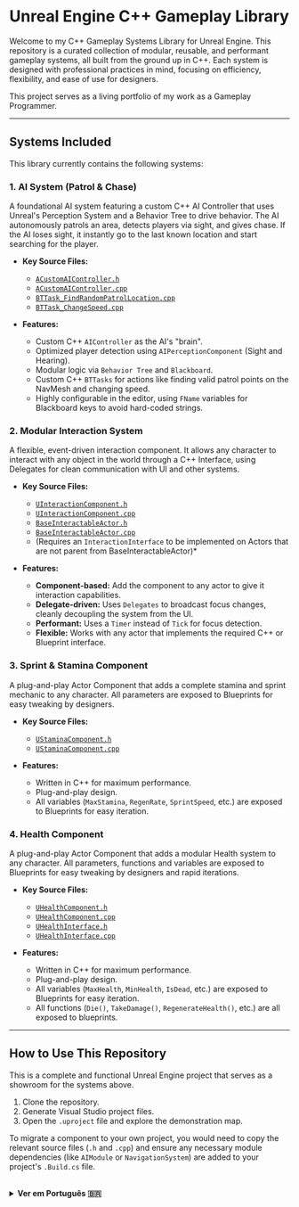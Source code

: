 # Unreal Engine C++ Gameplay Library

Welcome to my C++ Gameplay Systems Library for Unreal Engine. This repository is a curated collection of modular, reusable, and performant gameplay systems, all built from the ground up in C++. Each system is designed with professional practices in mind, focusing on efficiency, flexibility, and ease of use for designers.

This project serves as a living portfolio of my work as a Gameplay Programmer.

---

## Systems Included

This library currently contains the following systems:

### 1. AI System (Patrol & Chase)
A foundational AI system featuring a custom C++ AI Controller that uses Unreal's Perception System and a Behavior Tree to drive behavior. The AI autonomously patrols an area, detects players via sight, and gives chase. If the AI loses sight, it instantly go to the last known location and start searching for the player.

* **Key Source Files:**
    * [`ACustomAIController.h`](Source/NewPortfolio/Public/CustomAIController.h)
    * [`ACustomAIController.cpp`](Source/NewPortfolio/Private/CustomAIController.cpp)
    * [`BTTask_FindRandomPatrolLocation.cpp`](Source/NewPortfolio/Private/BTTask_FindRandomPatrolLocation.cpp)
    * [`BTTask_ChangeSpeed.cpp`](Source/NewPortfolio/Private/BTTask_ChangeSpeed.cpp)

* **Features:**
    * Custom C++ `AIController` as the AI's "brain".
    * Optimized player detection using `AIPerceptionComponent` (Sight and Hearing).
    * Modular logic via `Behavior Tree` and `Blackboard`.
    * Custom C++ `BTTasks` for actions like finding valid patrol points on the NavMesh and changing speed.
    * Highly configurable in the editor, using `FName` variables for Blackboard keys to avoid hard-coded strings.

### 2. Modular Interaction System
A flexible, event-driven interaction component. It allows any character to interact with any object in the world through a C++ Interface, using Delegates for clean communication with UI and other systems.

* **Key Source Files:**
    * [`UInteractionComponent.h`](Source/NewPortfolio/Public/InteractionComponent.h)
    * [`UInteractionComponent.cpp`](Source/NewPortfolio/Private/InteractionComponent.cpp)
    * [`BaseInteractableActor.h`](Source/NewPortfolio/Public/BaseInteractableActor.h)
    * [`BaseInteractableActor.cpp`](Source/NewPortfolio/Private/BaseInteractableActor.cpp)
    * (Requires an `InteractionInterface` to be implemented on Actors that are not parent from BaseInteractableActor)*

* **Features:**
    * **Component-based:** Add the component to any actor to give it interaction capabilities.
    * **Delegate-driven:** Uses `Delegates` to broadcast focus changes, cleanly decoupling the system from the UI.
    * **Performant:** Uses a `Timer` instead of `Tick` for focus detection.
    * **Flexible:** Works with any actor that implements the required C++ or Blueprint interface.

### 3. Sprint & Stamina Component
A plug-and-play Actor Component that adds a complete stamina and sprint mechanic to any character. All parameters are exposed to Blueprints for easy tweaking by designers.

* **Key Source Files:**
    * [`UStaminaComponent.h`](Source/NewPortfolio/Public/StaminaComponent.h)
    * [`UStaminaComponent.cpp`](Source/NewPortfolio/Private/StaminaComponent.cpp)

* **Features:**
    * Written in C++ for maximum performance.
    * Plug-and-play design.
    * All variables (`MaxStamina`, `RegenRate`, `SprintSpeed`, etc.) are exposed to Blueprints for easy iteration.
 
### 4. Health Component
A plug-and-play Actor Component that adds a modular Health system to any character. All parameters, functions and variables are exposed to Blueprints for easy tweaking by designers and rapid iterations.

* **Key Source Files:**
    * [`UHealthComponent.h`](Source/NewPortfolio/Public/HealthComponent.h)
    * [`UHealthComponent.cpp`](Source/NewPortfolio/Private/HealthComponent.cpp)
    * [`UHealthInterface.h`](Source/NewPortfolio/Public/HealthInterface.h)
    * [`UHealthInterface.cpp`](Source/NewPortfolio/Private/HealthInterface.cpp)

* **Features:**
    * Written in C++ for maximum performance.
    * Plug-and-play design.
    * All variables (`MaxHealth`, `MinHealth`, `IsDead`, etc.) are exposed to Blueprints for easy iteration.
    * All functions (`Die()`, `TakeDamage()`, `RegenerateHealth()`, etc.) are all exposed to blueprints.
 
---

## How to Use This Repository

This is a complete and functional Unreal Engine project that serves as a showroom for the systems above.
1.  Clone the repository.
2.  Generate Visual Studio project files.
3.  Open the `.uproject` file and explore the demonstration map.

To migrate a component to your own project, you would need to copy the relevant source files (`.h` and `.cpp`) and ensure any necessary module dependencies (like `AIModule` or `NavigationSystem`) are added to your project's `.Build.cs` file.

<br>

<details>
<summary><strong>Ver em Português 🇧🇷</strong></summary>

# Biblioteca de Sistemas de Gameplay em C++ para Unreal Engine

Bem-vindo à minha Biblioteca de Sistemas de Gameplay em C++ para a Unreal Engine. Este repositório é uma coleção de sistemas de gameplay modulares, reutilizáveis e performáticos, todos construídos do zero em C++. Cada sistema foi projetado com práticas profissionais em mente, focando em eficiência, flexibilidade e facilidade de uso para designers.

Este projeto serve como um portfólio vivo do meu trabalho como Programador de Gameplay.

---

## Sistemas Incluídos

Atualmente, esta biblioteca contém os seguintes sistemas:

### 1. Sistema de IA (Patrulha e Perseguição)
Um sistema de IA fundamental que apresenta um `AIController` customizado em C++ que usa o Sistema de Percepção da Unreal e uma `Behavior Tree` para guiar o comportamento. A IA patrulha uma área de forma autônoma, detecta jogadores através da visão e os persegue. Se ela perder o jogador de vista, ela instantaneamente vai até a última localização conhecida do jogador e procura pelo jogador.

* **Principais Arquivos de Código:**
    * [`ACustomAIController.h`](Source/NewPortfolio/Public/CustomAIController.h)
    * [`ACustomAIController.cpp`](Source/NewPortfolio/Private/CustomAIController.cpp)
    * [`BTTask_FindRandomPatrolLocation.cpp`](Source/NewPortfolio/Private/BTTask_FindRandomPatrolLocation.cpp)
    * [`BTTask_ChangeSpeed.cpp`](Source/NewPortfolio/Private/BTTask_ChangeSpeed.cpp)

* **Funcionalidades:**
    * `AIController` customizado em C++ como o "cérebro" da IA.
    * Detecção de jogador otimizada com `AIPerceptionComponent` (Visão e Audição).
    * Lógica modular com `Behavior Tree` e `Blackboard`.
    * `BTTasks` customizadas em C++ para ações como encontrar pontos de patrulha válidos na NavMesh e alterar a velocidade.
    * Altamente configurável no editor, usando variáveis `FName` para as chaves do Blackboard para evitar texto hard-coded.

### 2. Sistema de Interação Modular
Um componente de interação flexível e orientado a eventos. Ele permite que qualquer personagem interaja com qualquer objeto no mundo através de uma Interface C++, usando `Delegates` para uma comunicação limpa com a UI e outros sistemas.

* **Principais Arquivos de Código:**
    * [`UInteractionComponent.h`](Source/NewPortfolio/Public/InteractionComponent.h)
    * [`UInteractionComponent.cpp`](Source/NewPortfolio/Private/InteractionComponent.cpp)
    * [`BaseInteractableActor.h`](Source/NewPortfolio/Public/BaseInteractableActor.h)
    * [`BaseInteractableActor.cpp`](Source/NewPortfolio/Private/BaseInteractableActor.cpp)
    * (Requer que uma `InteractionInterface` seja implementada nos Actors que não são filhos da classe BaseInteractableItem.)*

* **Funcionalidades:**
    * **Baseado em Componente:** Adicione o componente a qualquer ator para dar a ele capacidades de interação.
    * **Orientado por Delegates:** Usa `Delegates` para transmitir mudanças de foco, desacoplando o sistema da UI.
    * **Performático:** Usa um `Timer` em vez do `Tick` para a detecção de foco.
    * **Flexível:** Funciona com qualquer ator que implemente a interface C++ ou Blueprint necessária.

### 3. Componente de Sprint e Stamina
Um Componente de Ator plug-and-play que adiciona uma mecânica completa de stamina e corrida a qualquer personagem. Todos os parâmetros são expostos para Blueprints para ajustes rápidos por designers.

* **Principais Arquivos de Código:**
    * [`UStaminaComponent.h`](Source/NewPortfolio/Public/StaminaComponent.h)
    * [`UStaminaComponent.cpp`](Source/NewPortfolio/Private/StaminaComponent.cpp)

* **Funcionalidades:**
    * Escrito em C++ para máxima performance.
    * Design plug-and-play.
    * Todas as variáveis (`MaxStamina`, `RegenRate`, `SprintSpeed`, etc.) são expostas para Blueprints para iteração rápida.
 
### 4. Componente de Vida
Um Actor Component também Plug-and-Play que implementa um sistema modular e completo de vida em qualquer ator ou personagem. Todas as funções, variáveis e parâmetros são expostos para blueprint para, além de ajudar nos ajustes rápidos por designers, também implementar lógicas customizadas via Blueprint, se for da preferência do usuário.

* **Principais Arquivos de Código:**
    * [`UHealthComponent.h`](Source/NewPortfolio/Public/HealthComponent.h)
    * [`UHealthComponent.cpp`](Source/NewPortfolio/Private/HealthComponent.cpp)
    * [`UHealthInterface.h`](Source/NewPortfolio/Public/HealthInterface.h)
    * [`UHealthInterface.cpp`](Source/NewPortfolio/Private/HealthInterface.cpp)

* **Funcionalidades:**
    * Escrito inteiramente em C++ para máxima performance.
    * Plug-and-play design.
    * Todas as variáveis (`MaxHealth`, `MinHealth`, `IsDead`, etc.) são expostas para blueprint para fácil iteração.
    * As funções (`Die()`, `TakeDamage()`, `RegenerateHealth()`, etc.) estão todas expostas para blueprints também.

---

## Como Usar Este Repositório

Este é um projeto Unreal Engine completo e funcional que serve como uma vitrine para os sistemas acima.
1.  Clone o repositório.
2.  Gere os arquivos de projeto do Visual Studio.
3.  Abra o arquivo `.uproject` e explore o mapa de demonstração.

Para migrar um componente para o seu próprio projeto, você precisaria copiar os arquivos de código relevantes (`.h` e `.cpp`) e garantir que quaisquer dependências de módulo necessárias (como `AIModule` ou `NavigationSystem`) sejam adicionadas ao arquivo `.Build.cs` do seu projeto.

</details>
